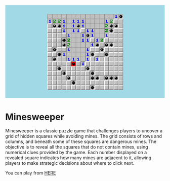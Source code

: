 ![](Assets/Images/Minesweeper.png)

# Minesweeper

Minesweeper is a classic puzzle game that challenges players to uncover a grid of hidden squares while avoiding mines. The grid consists of rows and columns, and beneath some of these squares are dangerous mines. The objective is to reveal all the squares that do not contain mines, using numerical clues provided by the game. Each number displayed on a revealed square indicates how many mines are adjacent to it, allowing players to make strategic decisions about where to click next.

You can play from [HERE](https://noir-games.itch.io/minesweeper)
